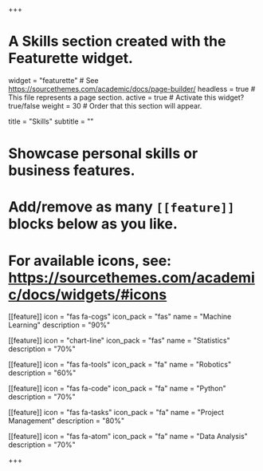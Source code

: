 +++
# A Skills section created with the Featurette widget.
widget = "featurette"  # See https://sourcethemes.com/academic/docs/page-builder/
headless = true  # This file represents a page section.
active = true  # Activate this widget? true/false
weight = 30  # Order that this section will appear.

title = "Skills"
subtitle = ""

# Showcase personal skills or business features.
# 
# Add/remove as many `[[feature]]` blocks below as you like.
# 
# For available icons, see: https://sourcethemes.com/academic/docs/widgets/#icons

[[feature]]
  icon = "fas fa-cogs"
  icon_pack = "fas"
  name = "Machine Learning"
  description = "90%"
  
[[feature]]
  icon = "chart-line"
  icon_pack = "fas"
  name = "Statistics"
  description = "70%"  
  
[[feature]]
  icon = "fas fa-tools"
  icon_pack = "fa"
  name = "Robotics"
  description = "60%"

  [[feature]]
  icon = "fas fa-code"
  icon_pack = "fa"
  name = "Python"
  description = "70%"

  [[feature]]
  icon = "fas fa-tasks"
  icon_pack = "fa"
  name = "Project Management"
  description = "80%"

  [[feature]]
  icon = "fas fa-atom"
  icon_pack = "fa"
  name = "Data Analysis"
  description = "70%"

+++
